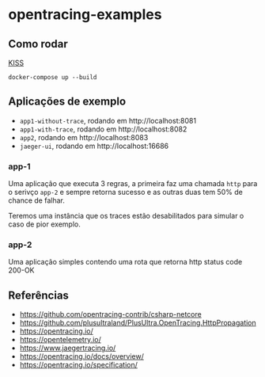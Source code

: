 # opentracing-examples

## Como rodar

[KISS](https://pt.wikipedia.org/wiki/Princ%C3%ADpio_KISS)

`docker-compose up --build`

## Aplicações de exemplo

- `app1-without-trace`, rodando em http://localhost:8081
- `app1-with-trace`, rodando em http://localhost:8082
- `app2`, rodando em http://localhost:8083
- `jaeger-ui`, rodando em http://localhost:16686

### app-1

Uma aplicação que executa 3 regras, a primeira faz uma chamada `http` para o serivço `app-2` e sempre retorna sucesso e as outras duas tem 50% de chance de falhar.

Teremos uma instância que os traces estão desabilitados para simular o caso de pior exemplo.

### app-2

Uma aplicação simples contendo uma rota que retorna http status code 200-OK

## Referências

* https://github.com/opentracing-contrib/csharp-netcore
* https://github.com/plusultraland/PlusUltra.OpenTracing.HttpPropagation
* https://opentracing.io/
* https://opentelemetry.io/
* https://www.jaegertracing.io/
* https://opentracing.io/docs/overview/
* https://opentracing.io/specification/